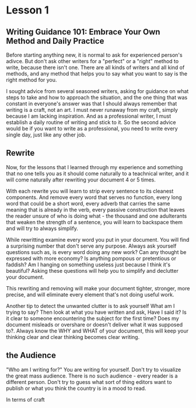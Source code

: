 # Lesson 1

## Writing Guidance 101: Embrace Your Own Method and Daily Practice

Before starting anything new, it is normal to ask for experienced person's adivce. But 
don't ask other writers for a "perfect" or a "right" method to write, because there isn't 
one. There are all kinds of writers and all kind of methods, and any method that helps 
you to say what you want to say is the right method for you.

I sought advice from several seasoned writers, asking for guidance on what steps to take 
and how to approach the situation, and the one thing that was constant in everyone's 
answer was that I should always remember that writing is a craft, not an art. I must 
never runaway from my craft, simply because I am lacking inspiration. And as a 
professional writer, I must establish a daily routine of writing and stick to it. 
So the second advice would be if you want to write as a professional, you need to write 
every single day, just like any other job.

## Rewrite

Now, for the lessons that I learned through my experience and something that no one tells
you as it should come naturally to a teachnical writer, and it will come naturally after 
rewriting your document 4 or 5 times. 

With each rewrite you will learn to strip every sentence to its cleanest components. And 
remove every word that serves no function, every long word that could be a short word, 
every adverb that carries the same meaning that is already in the verb, every passive 
construction that leaves the reader unsure of who is doing what - the thousand and one 
adulterants  that weaken the strength of a sentence, you will learn to backspace them and
will try to always simplify.

While rewritting examine every word you put in your document. You will find a surprising 
number that don't serve any purpose. Always ask yourself questions such as, is every 
word doing any new work? Can any thought be expressed with more economy? Is anything 
pompous or pretentious or faddish? Am I hanging on something useless just because I 
think it's beautiful? Asking these questions will help you to simplify and declutter 
your document.

This rewriting and removing will make your document tighter, stronger, more precise, 
and will eliminate every element that's not doing useful work. 

Another tip to detect the unwanted clutter is to ask yourself What am I trying to say?
Then look at what you have written and ask, Have I said it? Is it clear to someone 
encountering the subject for the first time? Does my document misleads or overshare 
or doesn't deliver what it was supposed to?. Always know the WHY and WHAT of your 
document, this will keep your thinking clear and clear thinking becomes clear writing.

## the Audience

"Who am I writing for?" You are writing for yourself. Don't try to visualize the great
mass audience. There is no such audience - every reader is a different person. Don't
try to guess what sort of thing editors want to publish or what you think the country
is in a mood to read. 

In terms of craft 